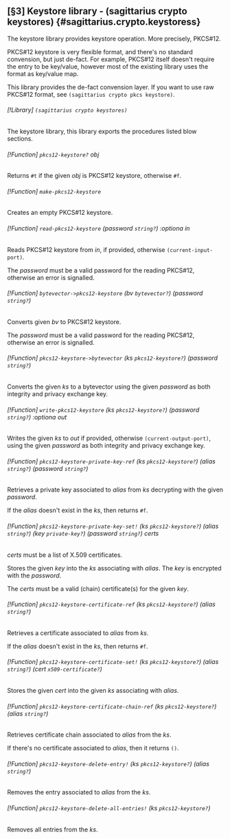 [§3] Keystore library - (sagittarius crypto keystores) {#sagittarius.crypto.keystoress}
------------------------------------------------------

The keystore library provides keystore operation. More precisely, PKCS#12.

PKCS#12 keystore is very flexible format, and there's no standard
convension, but just de-fact. For example, PKCS#12 itself doesn't
require the entry to be key/value, however most of the existing
library uses the format as key/value map.

This library provides the de-fact convension layer. If you want to
use raw PKCS#12 format, see `(sagittarius crypto pkcs keystore)`.

###### [!Library] `(sagittarius crypto keystores)`

The keystore library, this library exports the procedures listed
blow sections.

###### [!Function] `pkcs12-keystore?` _obj_

Returns `#t` if the given _obj_ is PKCS#12 keystore, otherwise `#f`.

###### [!Function] `make-pkcs12-keystore`

Creates an empty PKCS#12 keystore.

###### [!Function] `read-pkcs12-keystore` (_password_ `string?`) :optiona _in_

Reads PKCS#12 keystore from _in_, if provided, otherwise `(current-input-port)`.

The _password_ must be a valid password for the reading PKCS#12, otherwise
an error is signalled.

###### [!Function] `bytevector->pkcs12-keystore` (_bv_ `bytevector?`) (_password_ `string?`)

Converts given _bv_ to PKCS#12 keystore.

The _password_ must be a valid password for the reading PKCS#12, otherwise
an error is signalled.

###### [!Function] `pkcs12-keystore->bytevector` (_ks_ `pkcs12-keystore?`) (_password_ `string?`)

Converts the given _ks_ to a bytevector using the given _password_ as
both integrity and privacy exchange key.

###### [!Function] `write-pkcs12-keystore` (_ks_ `pkcs12-keystore?`) (_password_ `string?`) :optiona _out_

Writes the given _ks_ to _out_ if provided, otherwise `(current-output-port)`,
using the given _password_ as both integrity and privacy exchange key.

###### [!Function] `pkcs12-keystore-private-key-ref` (_ks_ `pkcs12-keystore?`) (_alias_ `string?`) (_password_ `string?`)

Retrieves a private key associated to _alias_ from _ks_ decrypting with
the given _password_.

If the _alias_ doesn't exist in the _ks_, then returns `#f`.

###### [!Function] `pkcs12-keystore-private-key-set!` (_ks_ `pkcs12-keystore?`) (_alias_ `string?`) (_key_ `private-key?`) (_password_ `string?`) _certs_ 

_certs_ must be a list of X.509 certificates.

Stores the given _key_ into the _ks_ associating with _alias_. The
_key_ is encrypted with the _password_.

The _certs_ must be a valid (chain) certificate(s) for the given _key_.

###### [!Function] `pkcs12-keystore-certificate-ref` (_ks_ `pkcs12-keystore?`) (_alias_ `string?`)

Retrieves a certificate associated to _alias_ from _ks_.

If the _alias_ doesn't exist in the _ks_, then returns `#f`.

###### [!Function] `pkcs12-keystore-certificate-set!` (_ks_ `pkcs12-keystore?`) (_alias_ `string?`) (_cert_ `x509-certificate?`)

Stores the given _cert_ into the given _ks_ associating with _alias_.

###### [!Function] `pkcs12-keystore-certificate-chain-ref` (_ks_ `pkcs12-keystore?`) (_alias_ `string?`)

Retrieves certificate chain associated to _alias_ from the _ks_.

If there's no certificate associated to _alias_, then it returns `()`.

###### [!Function] `pkcs12-keystore-delete-entry!` (_ks_ `pkcs12-keystore?`) (_alias_ `string?`)

Removes the entry associated to _alias_ from the _ks_.

###### [!Function] `pkcs12-keystore-delete-all-entries!` (_ks_ `pkcs12-keystore?`)

Removes all entries from the _ks_.

